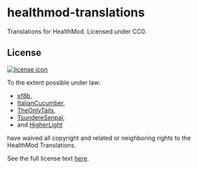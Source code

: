 # healthmod-translations

Translations for HealthMod. Licensed under CC0.

## License

[![license icon](https://licensebuttons.net/p/zero/1.0/88x31.png)](http://creativecommons.org/publicdomain/zero/1.0)

To the extent possible under law:
- [xf8b](https://github.com/xf8b/), 
- [ItalianCucumber](https://github.com/ItalianCucumber/),
- [TheOnlyTails](https://github.com/TheOnlyTails),
- [TsundereSenpai](https://github.com/TsundereSenpai),
- and [HigherLight](https://github.com/HigherLight/)

have waived all copyright and related or neighboring rights to the HealthMod Translations.

See the full license text [here](LICENSE.md).

